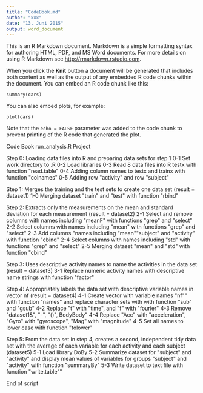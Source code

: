```yaml
---
title: "CodeBook.md"
author: "xxx"
date: "13. Juni 2015"
output: word_document
---
```


This is an R Markdown document. Markdown is a simple formatting syntax for authoring HTML, PDF, and MS Word documents. For more details on using R Markdown see <http://rmarkdown.rstudio.com>.

When you click the **Knit** button a document will be generated that includes both content as well as the output of any embedded R code chunks within the document. You can embed an R code chunk like this:

```{r}
summary(cars)
```

You can also embed plots, for example:

```{r, echo=FALSE}
plot(cars)
```

Note that the `echo = FALSE` parameter was added to the code chunk to prevent printing of the R code that generated the plot.


Code Book
run_analysis.R
Project

Step 0: Loading data files into R and preparing data sets for step 1
0-1 Set work directory to .R 
0-2 Load libraries 
0-3 Read 8 data files into R testx with function "read.table"
0-4 Adding column names to testx and trainx with function "colnames"
0-5 Adding row "activity" and row "subject"

Step 1: Merges the training and the test sets to create one data set (result = dataset1)
1-0 Merging dataset "train" and "test" with function "rbind"

Step 2: Extracts only the measurements on the mean and standard deviation for each measurement (result = dataset2) 
2-1 Select and remove columns with names including "meanF" with functions "grep" and "select"
2-2 Select columns with names including "mean" with functions "grep" and "select"
2-3 Add columns "names including "mean""subject" and "activity" with function "cbind" 
2-4 Select columns with names including "std" with functions "grep" and "select"
2-5 Merging dataset "mean" and "std" with function "cbind"

Step 3: Uses descriptive activity names to name the activities in the data set (result = dataset3)
3-1 Replace numeric activity names with descriptive name strings with function "factor"

Step 4: Appropriately labels the data set with descriptive variable names in vector nf (result = dataset4)
4-1 Create vector with variable names "nf"" with function "names" and replace character sets with with function "sub" and "gsub"
4-2 Replace "t" with "time", and "f" with "fourier" 
4-3 Remove "dataset1&", "-", "()", BodyBody"
4-4 Replace "Acc" with "acceleration", "Gyro" with "gyroscope", "Mag" with "magnitude"
4-5 Set all names to lower case with function "tolower"

Step 5: From the data set in step 4, creates a second, independent tidy data set with the average of each variable for each activity and each subject (dataset5)
5-1 Load library DoBy
5-2 Summarize dataset for "subject" and "activity" and display mean values of variables for groups "subject" and "activity" with function "summaryBy"
5-3 Write dataset to text file with function "write.table""

End of script
